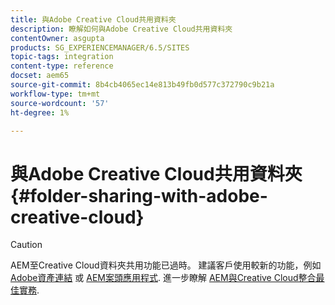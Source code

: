 ```yaml
---
title: 與Adobe Creative Cloud共用資料夾
description: 瞭解如何與Adobe Creative Cloud共用資料夾
contentOwner: asgupta
products: SG_EXPERIENCEMANAGER/6.5/SITES
topic-tags: integration
content-type: reference
docset: aem65
source-git-commit: 8b4cb4065ec14e813b49fb0d577c372790c9b21a
workflow-type: tm+mt
source-wordcount: '57'
ht-degree: 1%

---
```



# 與Adobe Creative Cloud共用資料夾 {#folder-sharing-with-adobe-creative-cloud}

>[!CAUTION]
>
>AEM至Creative Cloud資料夾共用功能已過時。 建議客戶使用較新的功能，例如 [Adobe資產連結](https://helpx.adobe.com/tw/enterprise/using/adobe-asset-link.html) 或 [AEM案頭應用程式](https://experienceleague.adobe.com/docs/experience-manager-desktop-app/using/using.html?lang=en). 進一步瞭解 [AEM與Creative Cloud整合最佳實務](/help/assets/aem-cc-integration-best-practices.md).

<!-- TBD: This article is removed from TOC and is not published. The functionality does not exist.

Adobe Experience Manager (AEM) Assets lets you share folders containing assets with Adobe Creative Cloud users. For details on how to configure Adobe Marketing Cloud to let you share assets with Adobe Creative Cloud, see [Configuring Assets-Creative Cloud integration](/help/sites-administering/configure-assets-cc-integration.md).

1. In the Assets console, select a folder to share with Creative Cloud.

   ![chlimage_1-139](assets/chlimage_1-139.png)

1. From the toolbar, click **Share**.

   ![chlimage_1-140](assets/chlimage_1-140.png)

1. From the list, select the **Adobe Creative Cloud** option.

   ![chlimage_1-141](assets/chlimage_1-141.png)

1. In the **Creative Cloud Sharing** page, add the user to share the folder with and then click **Save**.

   ![chlimage_1-142](assets/chlimage_1-142.png)

1. Click **Ok** to close the confirmation message.
1. Log on to Creative Cloud with the credentials of the user you shared the folder with. The shared folder is available in Creative Cloud.
-->
